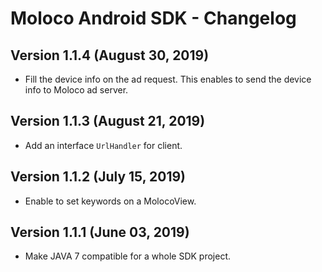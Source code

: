 # Moloco Android SDK - Changelog

## Version 1.1.4 (August 30, 2019)
* Fill the device info on the ad request. This enables to send the device info to Moloco ad server.

## Version 1.1.3 (August 21, 2019)
* Add an interface `UrlHandler` for client.

## Version 1.1.2 (July 15, 2019)
* Enable to set keywords on a MolocoView.

## Version 1.1.1 (June 03, 2019)
* Make JAVA 7 compatible for a whole SDK project.

